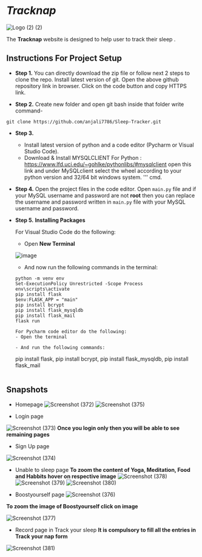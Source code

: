 
# _Tracknap_
![Logo (2) (2)](https://user-images.githubusercontent.com/85924566/128607590-b60d57ed-be85-4e1c-8c50-151ec2f61c53.png)



The **Tracknap** website is designed to help user to track their 
sleep .

## Instructions For Project Setup

- **Step 1.**
You can directly download the zip file or follow next 2 steps to clone the repo.
Install latest version of git. Open the above github repository link in browser. Click on the code button
and copy HTTPS link.



- **Step 2.**
Create new folder and open git bash inside that folder write command-
```
git clone https://github.com/anjali7786/Sleep-Tracker.git
```
- **Step 3.**
  - Install latest version of python and a code editor (Pycharm or Visual Studio Code).
  - Download & Install MYSQLCLIENT For Python : https://www.lfd.uci.edu/~gohlke/pythonlibs/#mysqlclient open this link and under MySQLclient select the wheel according to your python version and 32/64 bit windows system. 
  '''
   cmd.

   
- **Step 4.**
   Open the project files in the code editor. Open `main.py` file and if your MySQL username and password are not **root** then you can replace the username and password written in `main.py` file with your MySQL username and password.

- **Step 5.**
  **Installing Packages**

  For Visual Studio Code do the following:
   - Open **New Terminal**

    ![image](https://user-images.githubusercontent.com/64724039/117951623-f7f91e00-b331-11eb-8c7a-2baba835b685.png)

   - And now run the following commands in the terminal:
    ```
    python -m venv env
    Set-ExecutionPolicy Unrestricted -Scope Process
    env\scripts\activate
    pip install flask
    $env:FLASK_APP = "main"
    pip install bcrypt
    pip install flask_mysqldb
    pip install flask_mail
    flask run
    ```
   
    ```
  For Pycharm code editor do the following:
   - Open the terminal

   - And run the following commands:
    ```
    pip install flask,
    pip install bcrypt,
    pip install flask_mysqldb,
    pip install flask_mail
    ```
   
    ```
  

## Snapshots

- Homepage
![Screenshot (372)](https://user-images.githubusercontent.com/85924566/128605314-f9082fe3-9abd-4007-a481-1f0073b49452.png)
![Screenshot (375)](https://user-images.githubusercontent.com/85924566/128606246-ac6ed249-65b3-45fd-95df-0d722d19db9f.png)

- Login page

![Screenshot (373)](https://user-images.githubusercontent.com/85924566/128606078-8d93bebb-9023-49f3-9df5-d743f31ffb60.png)
**Once you login only then you will be able to see remaining pages**
- Sign Up page

![Screenshot (374)](https://user-images.githubusercontent.com/85924566/128606118-e452eafb-1f63-4c59-b485-ced74ae072f3.png)

- Unable to sleep page
**To zoom the content of Yoga, Meditation, Food and Habbits hover on respective image**
![Screenshot (378)](https://user-images.githubusercontent.com/85924566/128606782-566ef7fc-b6a8-4b32-87bc-b55c8db7787c.png)
![Screenshot (379)](https://user-images.githubusercontent.com/85924566/128606914-0c0beb50-694d-48d3-87b4-84a8c9ba987d.png)
![Screenshot (380)](https://user-images.githubusercontent.com/85924566/128606930-da2e24e6-244d-4947-b511-dc2c63383f0e.png)


- Boostyourself page
![Screenshot (376)](https://user-images.githubusercontent.com/85924566/128606486-22f9f48e-050b-4405-b851-36568b4ed0fb.png)

**To zoom the image of Boostyourself click on image**

![Screenshot (377)](https://user-images.githubusercontent.com/85924566/128607821-46d5fc5a-454e-42b2-94bb-6193dc86c72b.png)

   
- Record page in Track your sleep
**It is compulsory to fill all the entries in Track your nap form**

![Screenshot (381)](https://user-images.githubusercontent.com/85924566/128607191-95b36e52-13bc-4d0f-8add-064d356d5392.png)


